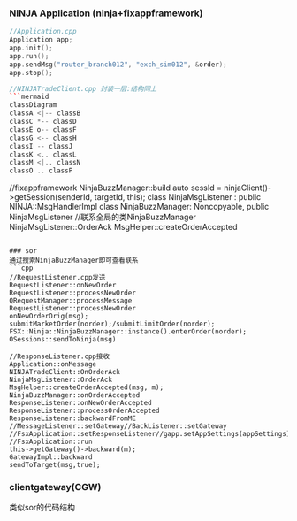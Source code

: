 ### NINJA Application (ninja+fixappframework)
```cpp
//Application.cpp
Application app;
app.init();
app.run();
app.sendMsg("router_branch012", "exch_sim012", &order);
app.stop();

//NINJATradeClient.cpp 封装一层:结构同上
```mermaid
classDiagram
classA <|-- classB
classC *-- classD
classE o-- classF
classG <-- classH
classI -- classJ
classK <.. classL
classM <|.. classN
classO .. classP
```

//fixappframework
NinjaBuzzManager::build
auto sessId = ninjaClient()->getSession(senderId, targetId, this);
class NinjaMsgListener : public NINJA::MsgHandlerImpl
class NinjaBuzzManager:   Noncopyable, public NinjaMsgListener //联系全局的类NinjaBuzzManager
NinjaMsgListener::OrderAck
MsgHelper::createOrderAccepted
```

### sor
通过搜索NinjaBuzzManager即可查看联系
```cpp
//RequestListener.cpp发送
RequestListener::onNewOrder
RequestListener::processNewOrder
QRequestManager::processMessage
RequestListener::processNewOrder
onNewOrderOrig(msg);
submitMarketOrder(norder);/submitLimitOrder(norder);
FSX::Ninja::NinjaBuzzManager::instance().enterOrder(norder);
OSessions::sendToNinja(msg)

//ResponseListener.cpp接收
Application::onMessage
NINJATradeClient::OnOrderAck
NinjaMsgListener::OrderAck
MsgHelper::createOrderAccepted(msg, m);
NinjaBuzzManager::onOrderAccepted
ResponseListener::onNewOrderAccepted
ResponseListener::processOrderAccepted
ResponseListener::backwardFromME
//MessageListener::setGateway//BackListener::setGateway
//FsxApplication::setResponseListener//gapp.setAppSettings(appSettings);
//FsxApplication::run
this->getGateway()->backward(m);
GatewayImpl::backward
sendToTarget(msg,true);
```

### clientgateway(CGW)
类似sor的代码结构
